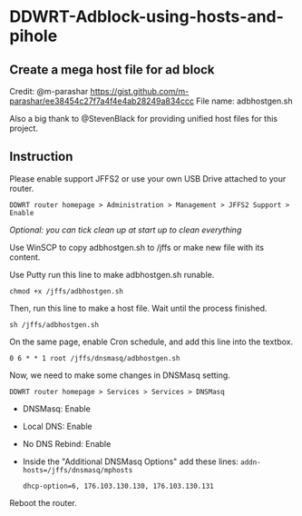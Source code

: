 # DDWRT-Adblock-using-hosts-and-pihole

## Create a mega host file for ad block
Credit: @m-parashar
https://gist.github.com/m-parashar/ee38454c27f7a4f4e4ab28249a834ccc
File name: adbhostgen.sh

Also a big thank to @StevenBlack for providing unified host files for this project.

## Instruction
Please enable support JFFS2 or use your own USB Drive attached to your router.

`DDWRT router homepage > Administration > Management > JFFS2 Support > Enable`

*Optional: you can tick clean up at start up to clean everything*

Use WinSCP to copy adbhostgen.sh to /jffs or make new file with its content.

Use Putty run this line to make adbhostgen.sh runable.

`chmod +x /jffs/adbhostgen.sh`

Then, run this line to make a host file. Wait until the process finished.

`sh /jffs/adbhostgen.sh`

On the same page, enable Cron schedule, and add this line into the textbox.

`0 6 * * 1 root /jffs/dnsmasq/adbhostgen.sh`

Now, we need to make some changes in DNSMasq setting.

`DDWRT router homepage > Services > Services > DNSMasq`
  + DNSMasq: Enable
  + Local DNS: Enable
  + No DNS Rebind: Enable
  + Inside the "Additional DNSMasq Options" add these lines:
    `addn-hosts=/jffs/dnsmasq/mphosts`
    
    `dhcp-option=6, 176.103.130.130, 176.103.130.131`
    
Reboot the router.
